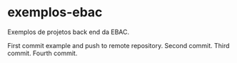 # exemplos-ebac
Exemplos de projetos back end da EBAC.


First commit example and push to remote repository.
Second commit.
Third commit.
Fourth commit.
